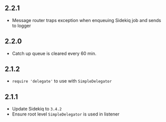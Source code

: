 2.2.1
-----------

- Message router traps exception when enqueuing Sidekiq job and sends to
    logger

2.2.0
-----------

- Catch up queue is cleared every 60 min.

2.1.2
-----------

- `require 'delegate'` to use with `SimpleDelegator`

2.1.1
-----------

- Update Sidekiq to `3.4.2`
- Ensure root level `SimpleDelegator` is used in listener
